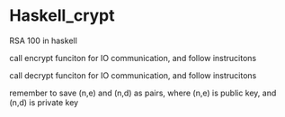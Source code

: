 # Haskell_crypt
RSA 100 in haskell

call encrypt funciton for IO communication, and follow instrucitons

call decrypt funciton for IO communication, and follow instrucitons

remember to save (n,e) and (n,d) as pairs, where (n,e) is public key, and (n,d) is private key 


